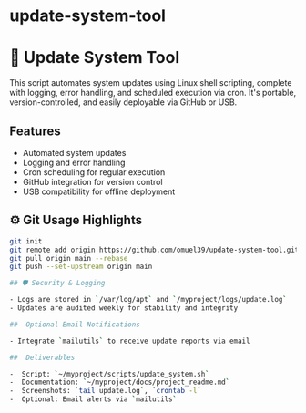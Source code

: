 # update-system-tool
# 🔧 Update System Tool

This script automates system updates using Linux shell scripting, complete with logging, error handling, and scheduled execution via cron. It's portable, version-controlled, and easily deployable via GitHub or USB.

##  Features

- Automated system updates
- Logging and error handling
- Cron scheduling for regular execution
- GitHub integration for version control
- USB compatibility for offline deployment

## ⚙️ Git Usage Highlights

```bash
git init
git remote add origin https://github.com/omuel39/update-system-tool.git
git pull origin main --rebase
git push --set-upstream origin main

## 🛡 Security & Logging

- Logs are stored in `/var/log/apt` and `/myproject/logs/update.log`
- Updates are audited weekly for stability and integrity

##  Optional Email Notifications

- Integrate `mailutils` to receive update reports via email

##  Deliverables

-  Script: `~/myproject/scripts/update_system.sh`
-  Documentation: `~/myproject/docs/project_readme.md`
-  Screenshots: `tail update.log`, `crontab -l`
-  Optional: Email alerts via `mailutils`


